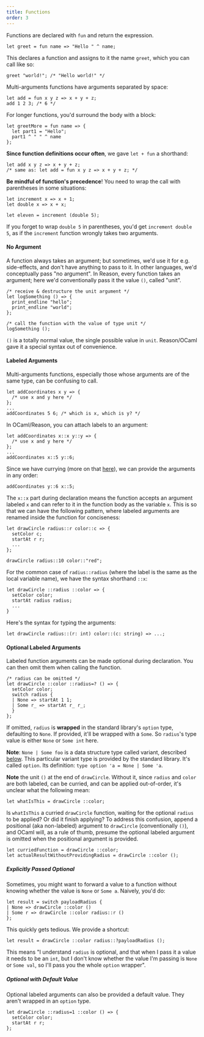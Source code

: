```yaml
---
title: Functions
order: 3
---
```


Functions are declared with `fun` and return the expression.

```reason
let greet = fun name => "Hello " ^ name;
```

This declares a function and assigns to it the name `greet`, which you can call like so:

```reason
greet "world!"; /* "Hello world!" */
```

Multi-arguments functions have arguments separated by space:

```reason
let add = fun x y z => x + y + z;
add 1 2 3; /* 6 */
```

For longer functions, you'd surround the body with a block:

```reason
let greetMore = fun name => {
  let part1 = "Hello";
  part1 ^ " " ^ name
};
```

**Since function definitions occur often**, we gave `let + fun` a shorthand:

```reason
let add x y z => x + y + z;
/* same as: let add = fun x y z => x + y + z; */
```

**Be mindful of function's precedence**! You need to wrap the call with parentheses in some situations:

```reason
let increment x => x + 1;
let double x => x + x;

let eleven = increment (double 5);
```

If you forget to wrap `double 5` in parentheses, you'd get `increment double 5`, as if the `increment` function wrongly takes two arguments.

#### No Argument

A function always takes an argument; but sometimes, we'd use it for e.g. side-effects, and don't have anything to pass to it. In other languages, we'd conceptually pass "no argument". In Reason, every function takes an argument; here we'd conventionally pass it the value `()`, called "unit".

```reason
/* receive & destructure the unit argument */
let logSomething () => {
  print_endline "hello";
  print_endline "world";
};

/* call the function with the value of type unit */
logSomething ();
```

`()` is a totally normal value, the single possible value in `unit`. Reason/OCaml gave it a special syntax out of convenience.

#### Labeled Arguments
Multi-arguments functions, especially those whose arguments are of the same type, can be confusing to call.

```reason
let addCoordinates x y => {
  /* use x and y here */
};
...
addCoordinates 5 6; /* which is x, which is y? */
```

In OCaml/Reason, you can attach labels to an argument:

```reason
let addCoordinates x::x y::y => {
  /* use x and y here */
};
...
addCoordinates x::5 y::6;
```

Since we have currying (more on that [here](#diving-deeper-more-on-function)), we can provide the arguments in any order:

```reason
addCoordinates y::6 x::5;
```

The `x::x` part during declaration means the function accepts an argument labeled `x` and can refer to it in the function body as the variable `x`. This is so that we can have the following pattern, where labeled arguments are renamed inside the function for conciseness:

```reason
let drawCircle radius::r color::c => {
  setColor c;
  startAt r r;
  ...
};

drawCircle radius::10 color::"red";
```

For the common case of `radius::radius` (where the label is the same as the local variable name), we have the syntax shorthand `::x`:

```reason
let drawCircle ::radius ::color => {
  setColor color;
  startAt radius radius;
  ...
}
```

Here's the syntax for typing the arguments:

```reason
let drawCircle radius::(r: int) color::(c: string) => ...;
```

#### Optional Labeled Arguments

Labeled function arguments can be made optional during declaration. You can then omit them when calling the function.

```reason
/* radius can be omitted */
let drawCircle ::color ::radius=? () => {
  setColor color;
  switch radius {
  | None => startAt 1 1;
  | Some r_ => startAt r_ r_;
  }
};
```

If omitted, `radius` is **wrapped** in the standard library's `option` type, defaulting to `None`. If provided, it'll be wrapped with a `Some`. So `radius`'s type value is either `None` or `Some int` here.

**Note**: `None | Some foo` is a data structure type called variant, described [below](./#built-in-data-types-variant). This particular variant type is provided by the standard library. It's called `option`. Its definition: `type option 'a = None | Some 'a`.

**Note** the unit `()` at the end of `drawCircle`. Without it, since `radius` and `color` are both labeled, can be curried, and can be applied out-of-order, it's unclear what the following mean:

```reason
let whatIsThis = drawCircle ::color;
```

Is `whatIsThis` a curried `drawCircle` function, waiting for the optional `radius` to be applied? Or did it finish applying? To address this confusion, append a positional (aka non-labeled) argument to `drawCircle` (conventionally `()`), and OCaml will, as a rule of thumb, presume the optional labeled argument is omitted when the positional argument is provided.

```reason
let curriedFunction = drawCircle ::color;
let actualResultWithoutProvidingRadius = drawCircle ::color ();
```

##### Explicitly Passed Optional

Sometimes, you might want to forward a value to a function without knowing whether the value is `None` or `Some a`. Naively, you'd do:

```reason
let result = switch payloadRadius {
| None => drawCircle ::color ()
| Some r => drawCircle ::color radius::r ()
};
```

This quickly gets tedious. We provide a shortcut:

```reason
let result = drawCircle ::color radius::?payloadRadius ();
```

This means "I understand `radius` is optional, and that when I pass it a value it needs to be an `int`, but I don't know whether the value I'm passing is `None` or `Some val`, so I'll pass you the whole `option` wrapper".

##### Optional with Default Value

Optional labeled arguments can also be provided a default value. They aren't wrapped in an `option` type.

```reason
let drawCircle ::radius=1 ::color () => {
  setColor color;
  startAt r r;
};
```
